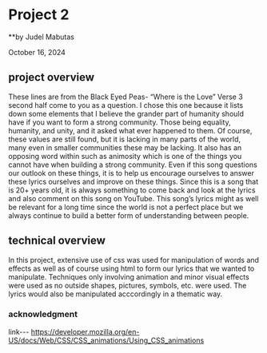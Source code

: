 # Project 2
**by Judel Mabutas

October 16, 2024 

## project overview
These lines are from the Black Eyed Peas- “Where is the Love” Verse 3 second half come to you as a question. I chose this one because it lists down some elements that I believe the grander part of humanity should have if you want to form a strong community. Those being equality, humanity, and unity, and it asked what ever happened to them. Of course, these values are still found, but it is lacking in many parts of the world, many even in smaller communities these may be lacking. It also has an opposing word within such as animosity which is one of the things you cannot have when building a strong community. Even if this song questions our outlook on these things, it is to help us encourage ourselves to answer these lyrics ourselves and improve on these things. Since this is a song that is 20+ years old, it is always something to come back and look at the lyrics and also comment on this song on YouTube. This song’s lyrics might as well be relevant for a long time since the world is not a perfect place but we always continue to build a better form of understanding between people.

## technical overview
In this project, extensive use of css was used for manipulation of words and effects as well as of course using html to form our lyrics that we wanted to manipulate. Techniques only involving animation and minor visual effects were used as no outside shapes, pictures, symbols, etc. were used. The lyrics would also be manipulated acccordingly in a thematic way. 

### acknowledgment
link--- https://developer.mozilla.org/en-US/docs/Web/CSS/CSS_animations/Using_CSS_animations